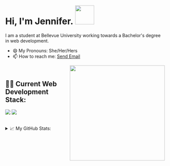 <h1>Hi, I'm Jennifer. <img src="https://media.giphy.com/media/3owyplYLWlGFQk9mF2/giphy.gif" width="60"></h1>
<p>I am a student at Bellevue University working towards a Bachelor's degree in web development.</p>
<ul>
  <li>😄 My Pronouns: She/Her/Hers</li>
  <li>📫 How to reach me: <a href="mailto:jhoitenga@gmail.com">Send Email</a></li>
</ul>
<img align="right" src="https://media.giphy.com/media/ZVik7pBtu9dNS/giphy.gif" width="300">

<br/>
<h2>👨‍💻 Current Web Development Stack:</h2>
<p><img src="https://img.shields.io/badge/HTML5-E34F26?style=for-the-badge&logo=html5&logoColor=white" />
<img src="https://img.shields.io/badge/CSS3-1572B6?style=for-the-badge&logo=css3&logoColor=white" /></p>
<br/>
<details>
  
<summary>
  📈 My GitHub Stats:
</summary>
<br/>
<img src="https://github-readme-stats-sage-gamma-12.vercel.app/api?username=jhoitenga&show_icons=true&theme=material-palenight" alt="jhoitenga" />
<br/>
<br/>

<a href="https://visitorbadge.io/status?path=https%3A%2F%2Fgithub.com%2Fjhoitenga"><img src="https://api.visitorbadge.io/api/visitors?path=https%3A%2F%2Fgithub.com%2Fjhoitenga&countColor=%23697689&style=plastic" /></a>


</details>
